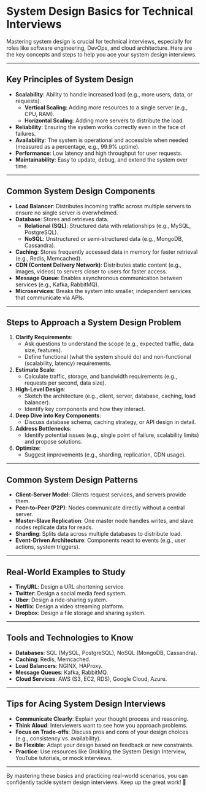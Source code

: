 # System Design Basics for Technical Interviews

Mastering system design is crucial for technical interviews, especially for roles like software engineering, DevOps, and cloud architecture. Here are the key concepts and steps to help you ace your system design interviews.

---

## Key Principles of System Design

- **Scalability**: Ability to handle increased load (e.g., more users, data, or requests).
  - **Vertical Scaling**: Adding more resources to a single server (e.g., CPU, RAM).
  - **Horizontal Scaling**: Adding more servers to distribute the load.
- **Reliability**: Ensuring the system works correctly even in the face of failures.
- **Availability**: The system is operational and accessible when needed (measured as a percentage, e.g., 99.9% uptime).
- **Performance**: Low latency and high throughput for user requests.
- **Maintainability**: Easy to update, debug, and extend the system over time.

---

## Common System Design Components

- **Load Balancer**: Distributes incoming traffic across multiple servers to ensure no single server is overwhelmed.
- **Database**: Stores and retrieves data.
  - **Relational (SQL)**: Structured data with relationships (e.g., MySQL, PostgreSQL).
  - **NoSQL**: Unstructured or semi-structured data (e.g., MongoDB, Cassandra).
- **Caching**: Stores frequently accessed data in memory for faster retrieval (e.g., Redis, Memcached).
- **CDN (Content Delivery Network)**: Distributes static content (e.g., images, videos) to servers closer to users for faster access.
- **Message Queue**: Enables asynchronous communication between services (e.g., Kafka, RabbitMQ).
- **Microservices**: Breaks the system into smaller, independent services that communicate via APIs.

---

## Steps to Approach a System Design Problem

1. **Clarify Requirements**:
   - Ask questions to understand the scope (e.g., expected traffic, data size, features).
   - Define functional (what the system should do) and non-functional (scalability, latency) requirements.
2. **Estimate Scale**:
   - Calculate traffic, storage, and bandwidth requirements (e.g., requests per second, data size).
3. **High-Level Design**:
   - Sketch the architecture (e.g., client, server, database, caching, load balancer).
   - Identify key components and how they interact.
4. **Deep Dive into Key Components**:
   - Discuss database schema, caching strategy, or API design in detail.
5. **Address Bottlenecks**:
   - Identify potential issues (e.g., single point of failure, scalability limits) and propose solutions.
6. **Optimize**:
   - Suggest improvements (e.g., sharding, replication, CDN usage).

---

## Common System Design Patterns

- **Client-Server Model**: Clients request services, and servers provide them.
- **Peer-to-Peer (P2P)**: Nodes communicate directly without a central server.
- **Master-Slave Replication**: One master node handles writes, and slave nodes replicate data for reads.
- **Sharding**: Splits data across multiple databases to distribute load.
- **Event-Driven Architecture**: Components react to events (e.g., user actions, system triggers).

---

## Real-World Examples to Study

- **TinyURL**: Design a URL shortening service.
- **Twitter**: Design a social media feed system.
- **Uber**: Design a ride-sharing system.
- **Netflix**: Design a video streaming platform.
- **Dropbox**: Design a file storage and sharing system.

---

## Tools and Technologies to Know

- **Databases**: SQL (MySQL, PostgreSQL), NoSQL (MongoDB, Cassandra).
- **Caching**: Redis, Memcached.
- **Load Balancers**: NGINX, HAProxy.
- **Message Queues**: Kafka, RabbitMQ.
- **Cloud Services**: AWS (S3, EC2, RDS), Google Cloud, Azure.

---

## Tips for Acing System Design Interviews

- **Communicate Clearly**: Explain your thought process and reasoning.
- **Think Aloud**: Interviewers want to see how you approach problems.
- **Focus on Trade-offs**: Discuss pros and cons of your design choices (e.g., consistency vs. availability).
- **Be Flexible**: Adapt your design based on feedback or new constraints.
- **Practice**: Use resources like Grokking the System Design Interview, YouTube tutorials, or mock interviews.

---

By mastering these basics and practicing real-world scenarios, you can confidently tackle system design interviews. Keep up the great work! 🚀